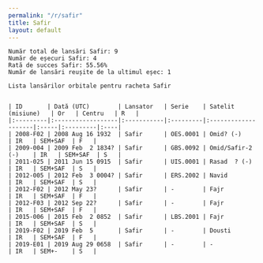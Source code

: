 ```yaml
---
permalink: "/r/safir"
title: Safir
layout: default
---
```


    Număr total de lansări Safir: 9
    Număr de eșecuri Safir: 4
    Rată de succes Safir: 55.56%
    Număr de lansări reușite de la ultimul eșec: 1
    
    Lista lansărilor orbitale pentru racheta Safir
    
    
    | ID       | Dată (UTC)        | Lansator   | Serie    | Satelit (misiune)   | Or   | Centru   | R   |
    |:---------|:------------------|:-----------|:---------|:--------------------|:-----|:---------|:----|
    | 2008-F02 | 2008 Aug 16 1932  | Safir      | OES.0001 | Omid? (-)           | IR   | SEM+SAF  | F   |
    | 2009-004 | 2009 Feb  2 1834? | Safir      | GBS.0092 | Omid/Safir-2 (-)    | IR   | SEM+SAF  | S   |
    | 2011-025 | 2011 Jun 15 0915  | Safir      | UIS.0001 | Rasad  ? (-)        | IR   | SEM+SAF  | S   |
    | 2012-005 | 2012 Feb  3 0004? | Safir      | ERS.2002 | Navid               | IR   | SEM+SAF  | S   |
    | 2012-F02 | 2012 May 23?      | Safir      | -        | Fajr                | IR   | SEM+SAF  | F   |
    | 2012-F03 | 2012 Sep 22?      | Safir      | -        | Fajr                | IR   | SEM+SAF  | F   |
    | 2015-006 | 2015 Feb  2 0852  | Safir      | LBS.2001 | Fajr                | IR   | SEM+SAF  | S   |
    | 2019-F02 | 2019 Feb  5       | Safir      | -        | Dousti              | IR   | SEM+SAF  | F   |
    | 2019-E01 | 2019 Aug 29 0658  | Safir      | -        | -                   | IR   | SEM+-    | S   |

